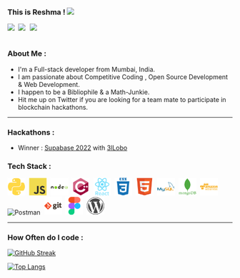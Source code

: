 ### This is Reshma ! <img src="https://github.com/TheDudeThatCode/TheDudeThatCode/blob/master/Assets/Hi.gif" width="29px"> 

<a href="https://www.linkedin.com/in/reshmashaik3011/">
  <img align="left" width="24px" src="https://cdn-icons-png.flaticon.com/512/174/174857.png"  />
</a>
<a href="https://twitter.com/the_reshma">
  <img align="left" width="26px" src="https://logodownload.org/wp-content/uploads/2014/09/twitter-logo-6.png" />
</a>
<a href="mailto:reshmashaik3011@gmail.com">
  <img align="left" width="26px" src="https://cdn-icons-png.flaticon.com/512/281/281769.png" />
</a>
<br />
<br />


### About Me : 

- I'm a Full-stack developer from Mumbai, India. 
- I am passionate about Competitive Coding , Open Source Development & Web Development.
- I happen to be a Bibliophile & a Math-Junkie.
- Hit me up on Twitter if you are looking for a team mate to participate in blockchain hackathons.


---

### Hackathons :

- Winner : [Supabase 2022](https://www.madewithsupabase.com/bring-the-func) with [3lLobo](https://github.com/3lLobo/)

### Tech Stack :

<p>
<img src="https://github.com/devicons/devicon/blob/master/icons/python/python-plain.svg" title="Python" alt="Python" width="40" height="40"/>&nbsp;
<img src="https://github.com/devicons/devicon/blob/master/icons/javascript/javascript-original.svg" title="JavaScript" alt="JavaScript" width="40" height="40"/>&nbsp;
<img src="https://github.com/devicons/devicon/blob/master/icons/nodejs/nodejs-original-wordmark.svg" title="NodeJS" alt="NodeJS" width="40" height="40"/>&nbsp;
<img src="https://github.com/devicons/devicon/blob/master/icons/cplusplus/cplusplus-original.svg"  title="C++" alt="C++" width="40" height="40"/>&nbsp;
<img src="https://github.com/devicons/devicon/blob/master/icons/react/react-original-wordmark.svg" title="React" alt="React" width="40" height="40"/>&nbsp;
<img src="https://github.com/devicons/devicon/blob/master/icons/css3/css3-plain-wordmark.svg"  title="CSS3" alt="CSS" width="40" height="40"/>&nbsp;
<img src="https://github.com/devicons/devicon/blob/master/icons/html5/html5-original.svg" title="HTML5" alt="HTML" width="40" height="40"/>&nbsp;
<img src="https://github.com/devicons/devicon/blob/master/icons/mysql/mysql-original-wordmark.svg" title="MySQL"  alt="MySQL" width="40" height="40"/>&nbsp;
<img src="https://github.com/devicons/devicon/blob/master/icons/mongodb/mongodb-plain-wordmark.svg" title="MongoDB" alt="MongoDB" width="40" height="40"/>&nbsp;
<img src="https://github.com/devicons/devicon/blob/master/icons/amazonwebservices/amazonwebservices-plain-wordmark.svg" title="AWS" alt="AWS" width="40" height="40"/>&nbsp;
<img src="https://www.vectorlogo.zone/logos/getpostman/getpostman-icon.svg" title="Postman"  alt="Postman" width="40" height="40"/>&nbsp;
<img src="https://github.com/devicons/devicon/blob/master/icons/git/git-original-wordmark.svg" title="Git" **alt="Git" width="40" height="40"/>&nbsp;
<img src="https://github.com/devicons/devicon/blob/master/icons/figma/figma-original.svg" title="Figma" alt="Figma" width="40" height="40"/>&nbsp;
<img src="https://github.com/devicons/devicon/blob/master/icons/wordpress/wordpress-plain.svg" title="Wordpress" alt="Wordpress" width="40" height="40"/>&nbsp;
</p>

---
### How Often do I code :

[![GitHub Streak](http://github-readme-streak-stats.herokuapp.com?user=TheReshma&theme=dark&background=000000)](https://git.io/streak-stats)

[![Top Langs](https://github-readme-stats.vercel.app/api/top-langs/?username=TheReshma&layout=compact&theme=vision-friendly-dark)](https://github.com/anuraghazra/github-readme-stats)


